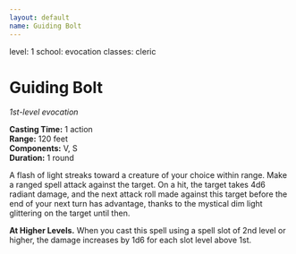 ```yaml
---
layout: default
name: Guiding Bolt
---
```

level: 1
school: evocation
classes: cleric

# Guiding Bolt 
_1st-level evocation_ 

**Casting Time:** 1 action   
**Range:** 120 feet    
**Components:** V, S    
**Duration:** 1 round 

A flash of light streaks toward a creature of your choice within range. Make a ranged spell attack against the target. On a hit, the target takes 4d6 radiant damage, and the next attack roll made against this target before the end of your next turn has advantage, thanks to the mystical dim light glittering on the target until then. 

**At Higher Levels.** When you cast this spell using a spell slot of 2nd level or higher, the damage increases by 1d6 for each slot level above 1st. 